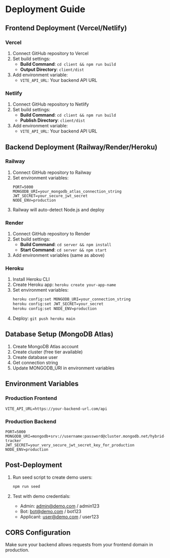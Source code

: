 # Deployment Guide

## Frontend Deployment (Vercel/Netlify)

### Vercel
1. Connect GitHub repository to Vercel
2. Set build settings:
   - **Build Command**: `cd client && npm run build`
   - **Output Directory**: `client/dist`
3. Add environment variable:
   - `VITE_API_URL`: Your backend API URL

### Netlify
1. Connect GitHub repository to Netlify
2. Set build settings:
   - **Build Command**: `cd client && npm run build`
   - **Publish Directory**: `client/dist`
3. Add environment variable:
   - `VITE_API_URL`: Your backend API URL

## Backend Deployment (Railway/Render/Heroku)

### Railway
1. Connect GitHub repository to Railway
2. Set environment variables:
   ```
   PORT=5000
   MONGODB_URI=your_mongodb_atlas_connection_string
   JWT_SECRET=your_secure_jwt_secret
   NODE_ENV=production
   ```
3. Railway will auto-detect Node.js and deploy

### Render
1. Connect GitHub repository to Render
2. Set build settings:
   - **Build Command**: `cd server && npm install`
   - **Start Command**: `cd server && npm start`
3. Add environment variables (same as above)

### Heroku
1. Install Heroku CLI
2. Create Heroku app: `heroku create your-app-name`
3. Set environment variables:
   ```bash
   heroku config:set MONGODB_URI=your_connection_string
   heroku config:set JWT_SECRET=your_secret
   heroku config:set NODE_ENV=production
   ```
4. Deploy: `git push heroku main`

## Database Setup (MongoDB Atlas)

1. Create MongoDB Atlas account
2. Create cluster (free tier available)
3. Create database user
4. Get connection string
5. Update MONGODB_URI in environment variables

## Environment Variables

### Production Frontend
```
VITE_API_URL=https://your-backend-url.com/api
```

### Production Backend
```
PORT=5000
MONGODB_URI=mongodb+srv://username:password@cluster.mongodb.net/hybrid-tracker
JWT_SECRET=your_very_secure_jwt_secret_key_for_production
NODE_ENV=production
```

## Post-Deployment

1. Run seed script to create demo users:
   ```bash
   npm run seed
   ```

2. Test with demo credentials:
   - Admin: admin@demo.com / admin123
   - Bot: bot@demo.com / bot123
   - Applicant: user@demo.com / user123

## CORS Configuration

Make sure your backend allows requests from your frontend domain in production.